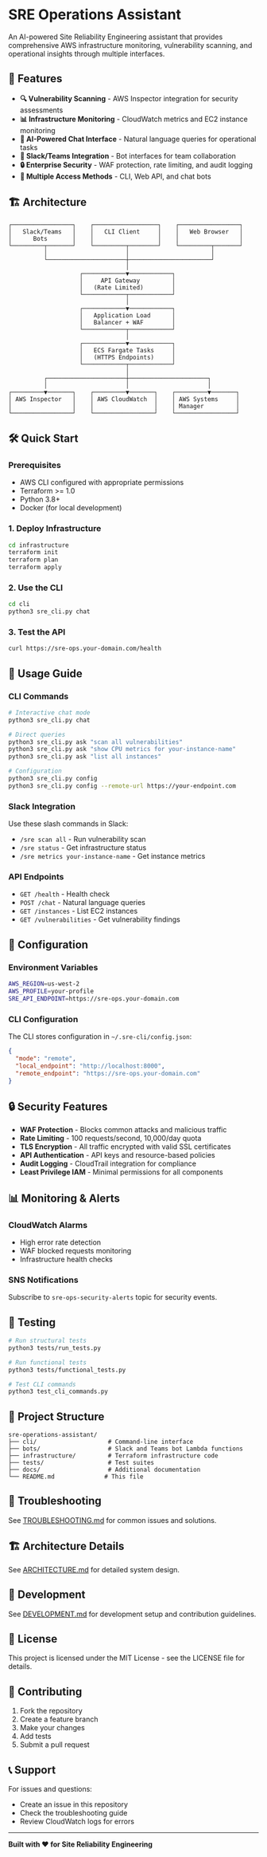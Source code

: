 # SRE Operations Assistant

An AI-powered Site Reliability Engineering assistant that provides comprehensive AWS infrastructure monitoring, vulnerability scanning, and operational insights through multiple interfaces.

## 🚀 Features

- **🔍 Vulnerability Scanning** - AWS Inspector integration for security assessments
- **📊 Infrastructure Monitoring** - CloudWatch metrics and EC2 instance monitoring  
- **🤖 AI-Powered Chat Interface** - Natural language queries for operational tasks
- **💬 Slack/Teams Integration** - Bot interfaces for team collaboration
- **🔒 Enterprise Security** - WAF protection, rate limiting, and audit logging
- **📱 Multiple Access Methods** - CLI, Web API, and chat bots

## 🏗️ Architecture

```
┌─────────────────┐    ┌──────────────────┐    ┌─────────────────┐
│   Slack/Teams   │    │   CLI Client     │    │   Web Browser   │
│      Bots       │    │                  │    │                 │
└─────────┬───────┘    └─────────┬────────┘    └─────────┬───────┘
          │                      │                       │
          └──────────────────────┼───────────────────────┘
                                 │
                    ┌────────────▼────────────┐
                    │     API Gateway         │
                    │   (Rate Limited)        │
                    └────────────┬────────────┘
                                 │
                    ┌────────────▼────────────┐
                    │   Application Load      │
                    │   Balancer + WAF        │
                    └────────────┬────────────┘
                                 │
                    ┌────────────▼────────────┐
                    │   ECS Fargate Tasks     │
                    │   (HTTPS Endpoints)     │
                    └────────────┬────────────┘
                                 │
          ┌──────────────────────┼──────────────────────┐
          │                      │                      │
┌─────────▼───────┐    ┌─────────▼───────┐    ┌─────────▼───────┐
│ AWS Inspector   │    │ AWS CloudWatch  │    │ AWS Systems     │
│                 │    │                 │    │ Manager         │
└─────────────────┘    └─────────────────┘    └─────────────────┘
```

## 🛠️ Quick Start

### Prerequisites
- AWS CLI configured with appropriate permissions
- Terraform >= 1.0
- Python 3.8+
- Docker (for local development)

### 1. Deploy Infrastructure
```bash
cd infrastructure
terraform init
terraform plan
terraform apply
```

### 2. Use the CLI
```bash
cd cli
python3 sre_cli.py chat
```

### 3. Test the API
```bash
curl https://sre-ops.your-domain.com/health
```

## 📖 Usage Guide

### CLI Commands
```bash
# Interactive chat mode
python3 sre_cli.py chat

# Direct queries
python3 sre_cli.py ask "scan all vulnerabilities"
python3 sre_cli.py ask "show CPU metrics for your-instance-name"
python3 sre_cli.py ask "list all instances"

# Configuration
python3 sre_cli.py config
python3 sre_cli.py config --remote-url https://your-endpoint.com
```

### Slack Integration
Use these slash commands in Slack:
- `/sre scan all` - Run vulnerability scan
- `/sre status` - Get infrastructure status
- `/sre metrics your-instance-name` - Get instance metrics

### API Endpoints
- `GET /health` - Health check
- `POST /chat` - Natural language queries
- `GET /instances` - List EC2 instances
- `GET /vulnerabilities` - Get vulnerability findings

## 🔧 Configuration

### Environment Variables
```bash
AWS_REGION=us-west-2
AWS_PROFILE=your-profile
SRE_API_ENDPOINT=https://sre-ops.your-domain.com
```

### CLI Configuration
The CLI stores configuration in `~/.sre-cli/config.json`:
```json
{
  "mode": "remote",
  "local_endpoint": "http://localhost:8000",
  "remote_endpoint": "https://sre-ops.your-domain.com"
}
```

## 🔒 Security Features

- **WAF Protection** - Blocks common attacks and malicious traffic
- **Rate Limiting** - 100 requests/second, 10,000/day quota
- **TLS Encryption** - All traffic encrypted with valid SSL certificates
- **API Authentication** - API keys and resource-based policies
- **Audit Logging** - CloudTrail integration for compliance
- **Least Privilege IAM** - Minimal permissions for all components

## 📊 Monitoring & Alerts

### CloudWatch Alarms
- High error rate detection
- WAF blocked requests monitoring
- Infrastructure health checks

### SNS Notifications
Subscribe to `sre-ops-security-alerts` topic for security events.

## 🧪 Testing

```bash
# Run structural tests
python3 tests/run_tests.py

# Run functional tests
python3 tests/functional_tests.py

# Test CLI commands
python3 test_cli_commands.py
```

## 📁 Project Structure

```
sre-operations-assistant/
├── cli/                    # Command-line interface
├── bots/                   # Slack and Teams bot Lambda functions
├── infrastructure/         # Terraform infrastructure code
├── tests/                  # Test suites
├── docs/                   # Additional documentation
└── README.md              # This file
```

## 🚨 Troubleshooting

See [TROUBLESHOOTING.md](docs/TROUBLESHOOTING.md) for common issues and solutions.

## 🏗️ Architecture Details

See [ARCHITECTURE.md](docs/ARCHITECTURE.md) for detailed system design.

## 🔧 Development

See [DEVELOPMENT.md](docs/DEVELOPMENT.md) for development setup and contribution guidelines.

## 📄 License

This project is licensed under the MIT License - see the LICENSE file for details.

## 🤝 Contributing

1. Fork the repository
2. Create a feature branch
3. Make your changes
4. Add tests
5. Submit a pull request

## 📞 Support

For issues and questions:
- Create an issue in this repository
- Check the troubleshooting guide
- Review CloudWatch logs for errors

---

**Built with ❤️ for Site Reliability Engineering**